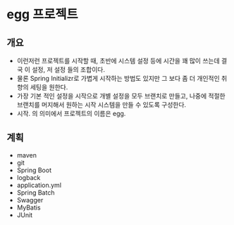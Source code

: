 # egg 프로젝트

## 개요
- 이런저런 프로젝트를 시작할 때, 초반에 시스템 설정 등에 시간을 꽤 많이 쓰는데 결국 이 설정, 저 설정 들의 조합이다.
- 물론 Spring Initializr로 가볍게 시작하는 방법도 있지만 그 보다 좀 더 개인적인 취향의 세팅을 원한다.
- 가장 기본 적인 설정을 시작으로 개별 설정을 모두 브랜치로 만들고, 나중에 적절한 브랜치를 머지해서 원하는 시작 시스템을 만들 수 있도록 구성한다.
- 시작. 의 의미에서 프로젝트의 이름은 egg.

## 계획
- maven
- git
- Spring Boot
- logback
- application.yml
- Spring Batch
- Swagger
- MyBatis
- JUnit
